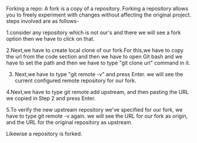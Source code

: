 Forking a repo:
  A fork is a copy of a repository. Forking a repository allows you to freely experiment with changes without affecting the original project.
steps involved are as follows-

1.consider any repository which is not our's and there we will see a fork option then we have to click on that.

2.Next,we have to create local clone of our fork.For this,we have to copy the url from the code section and then we have to open Git bash and we have to set the path and then       we have to type "git clone url" command in it.

3. Next,we have to type "git remote -v" and press Enter. we will see the current configured remote repository for our fork.

4.Next,we have to type git remote add upstream, and then pasting the URL we copied in Step 2 and press Enter. 

5.To verify the new upstream repository we've specified for our fork, we have to type git remote -v again. we will see the URL for our fork as origin, and the URL for the           original repository as upstream.

Likewise a repository is forked.
